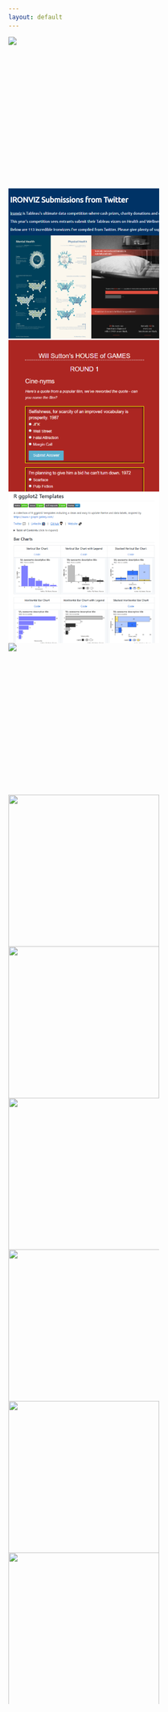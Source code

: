 ```yaml
---
layout: default
---
```

<!--img src='https:&#47;&#47;public.tableau.com&#47;static&#47;images&#47;We&#47;West4HarriersParkrunReport&#47;WeeklyParkrunReport&#47;1.png' -->

<!--div style="background-image:url('https:&#47;&#47;public.tableau.com&#47;static&#47;images&#47;We&#47;West4HarriersParkrunReport&#47;WeeklyParkrunReport&#47;1.png'); width:300px; height:300px;"></div-->

<div style="display: flex; flex-wrap: wrap;">
<div style="width: 300px; height:300px; overflow: hidden;margin: 0 10px 0 0">
<a href="https://public.tableau.com/profile/will7508#!/vizhome/TheGlobalContraceptionShortfall/GlobalContraception">
<img src='https://pbs.twimg.com/media/EgR9mnTWAAEXbc-?format=jpg&name=medium' style="width: 600px;"> 
</a>
</div>

<div style="width: 300px; height:300px; overflow: hidden;margin: 0 10px 0 0">
<a href="https://wjsutton.github.io/data-viz/2020/08/24/Ironviz-2020-Gallery.html">
<img src='assets/images/ironviz_gallery_image.PNG' style="width: 300px;"> 
</a>
</div>


<div style="width: 300px; height:300px; overflow: hidden;margin: 0 10px 0 0">
<a href="https://wjsutton.shinyapps.io/house_of_games/">
<img src='assets/images/house_of_games.PNG' style="width: 300px;"> 
</a>
</div>
<div style="width: 300px; height:300px; overflow: hidden;margin: 0 10px 0 0">
<a href="https://github.com/wjsutton/ggplot2_snippets">
<img src='assets/images/ggsnippets_repo.PNG' style="width: 300px;">
</a>
</div>
<div style="width: 300px; height:300px; overflow: hidden;margin: 0 10px 0 0">
<a href="https://github.com/wjsutton/ggplot2_snippets">
<img src='assets/beyond_the_defaults/gifs/football_voronoi_20_speed_compressed.gif' style="width: 300px;">
</a>
</div>
<div style="width: 300px; height:300px; overflow: hidden;margin: 0 10px 0 0">
<a href="https://public.tableau.com/views/West4HarriersParkrunReport/WeeklyParkrunReport?:display_count=y&:origin=viz_share_link">
<img src='https:&#47;&#47;public.tableau.com&#47;static&#47;images&#47;We&#47;West4HarriersParkrunReport&#47;WeeklyParkrunReport&#47;1.png' style="width: 300px; height: 630px">
</a>
</div>
<div style="width: 300px; height:300px; overflow: hidden;margin: 0 10px 0 0">
<a href="https://public.tableau.com/views/TheMarathonTheHardPartBeginsAtMile20/TheMarathonTheHardPartBeginsAtMile20?:display_count=y&:origin=viz_share_link">
<img src='https:&#47;&#47;public.tableau.com&#47;static&#47;images&#47;Th&#47;TheMarathonTheHardPartBeginsAtMile20&#47;TheMarathonTheHardPartBeginsAtMile20&#47;1.png' style="width: 300px; height: 433px">
</a>
</div>
<div style="width: 300px; height:300px; overflow: hidden;margin: 0 10px 0 0">
<a href="https://public.tableau.com/views/MyHomeBroadband/MyHomeBroadband?:retry=yes&:display_count=y&:origin=viz_share_link">
<img src='https:&#47;&#47;public.tableau.com&#47;static&#47;images&#47;My&#47;MyHomeBroadband&#47;MyHomeBroadband&#47;1.png' style="width: 333px; height: 333px">
</a>
</div>
<div style="width: 300px; height:300px; overflow: hidden;margin: 0 10px 0 0">
<a href="https://public.tableau.com/views/DataVisualizationSocietySkillSpread/DVSSpreadofSkills?:display_count=y&:origin=viz_share_link">
<img src='https:&#47;&#47;public.tableau.com&#47;static&#47;images&#47;Da&#47;DataVisualizationSocietySkillSpread&#47;DVSSpreadofSkills&#47;1.png' style="width: 340px; height: 320px">
</a>
</div>
<div style="width: 300px; height:300px; overflow: hidden;margin: 0 10px 0 0">
<a href="https://public.tableau.com/views/AfricasHealthFacilityShortage/AfricasHealthFacilityShortage?:display_count=y&:origin=viz_share_link">
<img src='https:&#47;&#47;public.tableau.com&#47;static&#47;images&#47;Af&#47;AfricasHealthFacilityShortage&#47;AfricasHealthFacilityShortage&#47;1.png' style="width: 300px; height: 321px">
</a>
</div>
<div style="width: 300px; height:300px; overflow: hidden;margin: 0 10px 0 0">
<a href="https://public.tableau.com/views/ReducingMaternalDeaths/ReducingMaternalDeaths?:display_count=y&:origin=viz_share_link">
<img src='https:&#47;&#47;public.tableau.com&#47;static&#47;images&#47;Re&#47;ReducingMaternalDeaths&#47;ReducingMaternalDeaths&#47;1.png' style="width: 300px; height: 403px">
</a>
</div>
</div>

<!--img src='https:&#47;&#47;public.tableau.com&#47;static&#47;images&#47;Th&#47;TheMarathonTheHardPartBeginsAtMile20&#47;TheMarathonTheHardPartBeginsAtMile20&#47;1.png'-->